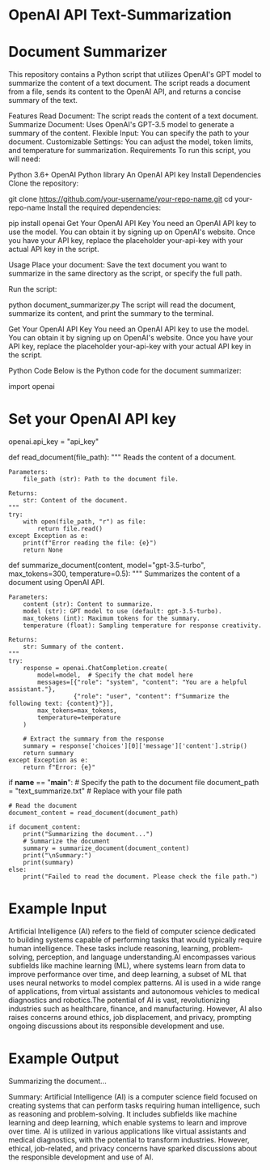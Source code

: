 # OpenAI API Text-Summarization

# Document Summarizer

This repository contains a Python script that utilizes OpenAI's GPT model to summarize the content of a text document. The script reads a document from a file, sends its content to the OpenAI API, and returns a concise summary of the text.

Features
Read Document: The script reads the content of a text document.
Summarize Document: Uses OpenAI's GPT-3.5 model to generate a summary of the content.
Flexible Input: You can specify the path to your document.
Customizable Settings: You can adjust the model, token limits, and temperature for summarization.
Requirements
To run this script, you will need:

Python 3.6+
OpenAI Python library
An OpenAI API key
Install Dependencies
Clone the repository:

git clone https://github.com/your-username/your-repo-name.git
cd your-repo-name
Install the required dependencies:

pip install openai
Get Your OpenAI API Key
You need an OpenAI API key to use the model. You can obtain it by signing up on OpenAI's website. Once you have your API key, replace the placeholder your-api-key with your actual API key in the script.

Usage
Place your document: Save the text document you want to summarize in the same directory as the script, or specify the full path.

Run the script:

python document_summarizer.py
The script will read the document, summarize its content, and print the summary to the terminal.

Get Your OpenAI API Key
You need an OpenAI API key to use the model. You can obtain it by signing up on OpenAI's website. Once you have your API key, replace the placeholder your-api-key with your actual API key in the script.

Python Code
Below is the Python code for the document summarizer:

import openai

# Set your OpenAI API key
openai.api_key = "api_key"

def read_document(file_path):
    """
    Reads the content of a document.
    
    Parameters:
        file_path (str): Path to the document file.
        
    Returns:
        str: Content of the document.
    """
    try:
        with open(file_path, "r") as file:
            return file.read()
    except Exception as e:
        print(f"Error reading the file: {e}")
        return None

def summarize_document(content, model="gpt-3.5-turbo", max_tokens=300, temperature=0.5):
    """
    Summarizes the content of a document using OpenAI API.
    
    Parameters:
        content (str): Content to summarize.
        model (str): GPT model to use (default: gpt-3.5-turbo).
        max_tokens (int): Maximum tokens for the summary.
        temperature (float): Sampling temperature for response creativity.
        
    Returns:
        str: Summary of the content.
    """
    try:
        response = openai.ChatCompletion.create(
            model=model,  # Specify the chat model here
            messages=[{"role": "system", "content": "You are a helpful assistant."},
                      {"role": "user", "content": f"Summarize the following text: {content}"}],
            max_tokens=max_tokens,
            temperature=temperature
        )
        
        # Extract the summary from the response
        summary = response['choices'][0]['message']['content'].strip()
        return summary
    except Exception as e:
        return f"Error: {e}"

if __name__ == "__main__":
    # Specify the path to the document file
    document_path = "text_summarize.txt"  # Replace with your file path
    
    # Read the document
    document_content = read_document(document_path)
    
    if document_content:
        print("Summarizing the document...")
        # Summarize the document
        summary = summarize_document(document_content)
        print("\nSummary:")
        print(summary)
    else:
        print("Failed to read the document. Please check the file path.")
        
# Example Input

Artificial Intelligence (AI) refers to the field of computer science dedicated to building systems capable of performing tasks that would typically require human intelligence. These tasks include reasoning, learning, problem-solving, perception, and language understanding.AI encompasses various subfields like machine learning (ML), where systems learn from data to improve performance over time, and deep learning, a subset of ML that uses neural networks to model complex patterns. AI is used in a wide range of applications, from virtual assistants and autonomous vehicles to medical diagnostics and robotics.The potential of AI is vast, revolutionizing industries such as healthcare, finance, and manufacturing. However, AI also raises concerns around ethics, job displacement, and privacy, prompting ongoing discussions about its responsible development and use.

# Example Output

Summarizing the document...

Summary: Artificial Intelligence (AI) is a computer science field focused on creating systems that can perform tasks requiring human intelligence, such as reasoning and problem-solving. It includes subfields like machine learning and deep learning, which enable systems to learn and improve over time. AI is utilized in various applications like virtual assistants and medical diagnostics, with the potential to transform industries. However, ethical, job-related, and privacy concerns have sparked discussions about the responsible development and use of AI.
